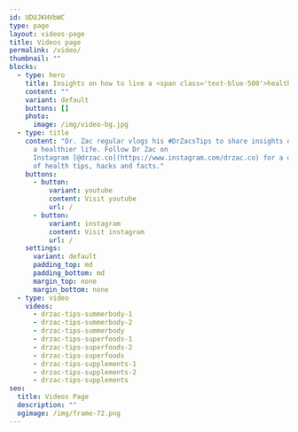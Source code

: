```yaml
---
id: UDUJKHVbWC
type: page
layout: videos-page
title: Videos page
permalink: /video/
thumbnail: ""
blocks:
  - type: hero
    title: Insights on how to live a <span class='text-blue-500'>healthier life</span>
    content: ""
    variant: default
    buttons: []
    photo:
      image: /img/video-bg.jpg
  - type: title
    content: "Dr. Zac regular vlogs his #DrZacsTips to share insights on how to live
      a healthier life. Follow Dr Zac on
      Instagram [@drzac.co](https://www.instagram.com/drzac.co) for a daily dose
      of health tips, hacks and facts."
    buttons:
      - button:
          variant: youtube
          content: Visit youtube
          url: /
      - button:
          variant: instagram
          content: Visit instagram
          url: /
    settings:
      variant: default
      padding_top: md
      padding_bottom: md
      margin_top: none
      margin_bottom: none
  - type: video
    videos:
      - drzac-tips-summerbody-1
      - drzac-tips-summerbody-2
      - drzac-tips-summerbody
      - drzac-tips-superfoods-1
      - drzac-tips-superfoods-2
      - drzac-tips-superfoods
      - drzac-tips-supplements-1
      - drzac-tips-supplements-2
      - drzac-tips-supplements
seo:
  title: Videos Page
  description: ""
  ogimage: /img/frame-72.png
---
```

